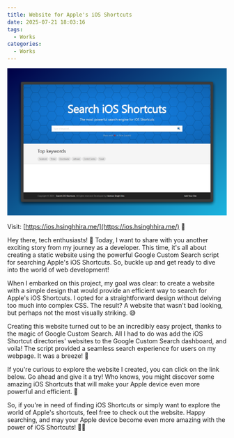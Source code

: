 ```yaml
---
title: Website for Apple's iOS Shortcuts
date: 2025-07-21 18:03:16
tags:
  - Works
categories:
  - Works
---
```


![Website for Apple's iOS Shortcuts](assets/20250720_180559_iOS_Shortcuts.png)

Visit: [https://ios.hsinghhira.me/](https://ios.hsinghhira.me/) 📱

Hey there, tech enthusiasts! 📱 Today, I want to share with you another exciting story from my journey as a developer. This time, it's all about creating a static website using the powerful Google Custom Search script for searching Apple's iOS Shortcuts. So, buckle up and get ready to dive into the world of web development!

When I embarked on this project, my goal was clear: to create a website with a simple design that would provide an efficient way to search for Apple's iOS Shortcuts. I opted for a straightforward design without delving too much into complex CSS. The result? A website that wasn't bad looking, but perhaps not the most visually striking. 😅

Creating this website turned out to be an incredibly easy project, thanks to the magic of Google Custom Search. All I had to do was add the iOS Shortcut directories' websites to the Google Custom Search dashboard, and voila! The script provided a seamless search experience for users on my webpage. It was a breeze! 💨

If you're curious to explore the website I created, you can click on the link below. Go ahead and give it a try! Who knows, you might discover some amazing iOS Shortcuts that will make your Apple device even more powerful and efficient. 🚀

So, if you're in need of finding iOS Shortcuts or simply want to explore the world of Apple's shortcuts, feel free to check out the website. Happy searching, and may your Apple device become even more amazing with the power of iOS Shortcuts! 📱✨

